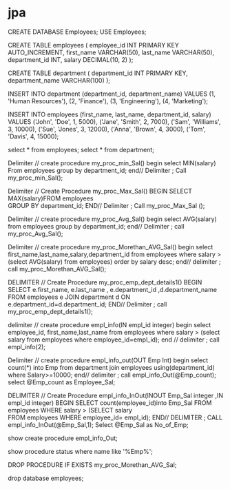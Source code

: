 # jpa


CREATE DATABASE Employees;
USE Employees;

CREATE TABLE employees (
    employee_id INT PRIMARY KEY AUTO_INCREMENT,
    first_name VARCHAR(50),
    last_name VARCHAR(50),
    department_id INT,
    salary DECIMAL(10, 2)
);

CREATE TABLE department (
    department_id INT PRIMARY KEY,
    department_name VARCHAR(100)
);

INSERT INTO department (department_id, department_name) VALUES
(1, 'Human Resources'),
(2, 'Finance'),
(3, 'Engineering'),
(4, 'Marketing');

INSERT INTO employees (first_name, last_name, department_id, salary) VALUES
('John', 'Doe', 1, 5000),
('Jane', 'Smith', 2, 7000),
('Sam', 'Williams', 3, 10000),
('Sue', 'Jones', 3, 12000),
('Anna', 'Brown', 4, 3000),
('Tom', 'Davis', 4, 15000);

select * from employees;
select * from department;

Delimiter //
create procedure my_proc_min_Sal()
begin
select MIN(salary) From employees
group by department_id;
end//
Delimiter ;
Call my_proc_min_Sal();

Delimiter //
Create Procedure my_proc_Max_Sal()
BEGIN
      SELECT MAX(salary)FROM employees  
      GROUP BY department_id;
END//
Delimiter ;
Call my_proc_Max_Sal ();

Delimiter //
create procedure my_proc_Avg_Sal()
begin
	select AVG(salary) from employees
    group by department_id;
end//
Delimiter ;
call my_proc_Avg_Sal();

Delimiter //
create procedure my_proc_Morethan_AVG_Sal()
begin 
	select first_name,last_name,salary,department_id
    from employees
where salary > (select AVG(salary) from employees)
    order by salary desc;
    end//
delimiter ;
call my_proc_Morethan_AVG_Sal();

DELIMITER //
Create Procedure my_proc_emp_dept_details1()
BEGIN
SELECT e.first_name, e.last_name , e.department_id ,d.department_name
  FROM employees e
  JOIN department d 
    ON e.department_id=d.department_id;
END//
Delimiter ;
call my_proc_emp_dept_details1();

delimiter //
create procedure empl_info(IN empl_id integer)
begin
select employee_id, first_name,last_name from employees
where salary > (select salary from employees where
employee_id=empl_id);
end //
delimiter ;
call empl_info(2);

Delimiter //
create procedure empl_info_out(OUT Emp Int)
begin
select count(*) into Emp
from department join employees using(department_id)
where Salary>=10000;
end//
delimiter ;
call empl_info_Out(@Emp_count);
select @Emp_count as Employee_Sal;

DELIMITER //
Create Procedure empl_info_InOut(INOUT Emp_Sal integer ,IN empl_id integer)
BEGIN
SELECT count(employee_id)into Emp_Sal
FROM employees 
WHERE salary > 
(SELECT salary  
     FROM employees 
       WHERE employee_id= empl_id);
END//
DELIMITER ;
CALL empl_info_InOut(@Emp_Sal,1);
Select @Emp_Sal as No_of_Emp;

show create procedure empl_info_Out;

show procedure status where name like '%Emp%';

DROP PROCEDURE IF EXISTS my_proc_Morethan_AVG_Sal;

drop database employees;
